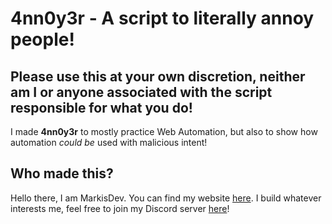 # 4nn0y3r - A script to literally annoy people!

## Please use this at your own discretion, neither am I or anyone associated with the script responsible for what you do!

I made **4nn0y3r** to mostly practice Web Automation, but also to show how automation _could be_ used with malicious intent!

## Who made this?
Hello there, I am MarkisDev.
You can find my website [here](https://markis.dev). 
I build whatever interests me, feel free to join my Discord server [here](https://discord.io/dev)!

